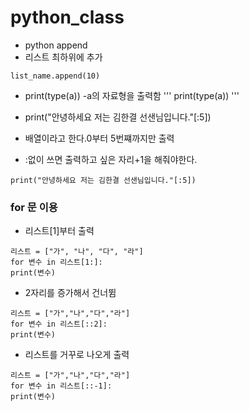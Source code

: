 # python_class

  - python append 
  - 리스트 최하위에 추가
  ``` 
  list_name.append(10)
  ```
  - print(type(a))
  -a의 자료형을 출력함
  '''
  print(type(a))
  '''
  
  - print("안녕하세요 저는 김한결 선샌님입니다."[:5]) 
  - 배열이라고 한다.0부터 5번쨰까지만 출력
  - :없이 쓰면 출력하고 싶은 자리+1을 해줘야한다.
  ```
  print("안녕하세요 저는 김한결 선샌님입니다."[:5]) 
  ```
  
  ### for 문 이용
   - 리스트[1]부터 출력
  ```
  리스트 = ["가", "나", "다", "라"]
  for 변수 in 리스트[1:]:
  print(변수)
  ```
  
  - 2자리를 증가해서 건너뜀
  ```
  리스트 = ["가","나","다","라"]
  for 변수 in 리스트[::2]:
  print(변수) 
  ```
  
  - 리스트를 거꾸로 나오게 출력
  ```
  리스트 = ["가","나","다","라"]
  for 변수 in 리스트[::-1]:
  print(변수)
  ```
